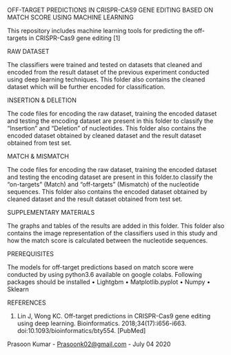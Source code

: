 OFF-TARGET PREDICTIONS IN CRISPR-CAS9 GENE EDITING BASED ON MATCH SCORE USING MACHINE LEARNING

This repository includes machine learning tools for predicting the off-targets in CRISPR-Cas9 gene editing [1] 

RAW DATASET

The classifiers were trained and tested on datasets that cleaned and encoded from the result dataset of the previous experiment conducted using deep learning techniques.
This folder also contains the cleaned dataset which will be further encoded for classification.

INSERTION & DELETION

The code files for encoding the raw dataset, training the encoded dataset and testing the encoding dataset are present in this folder to classify the “Insertion” and “Deletion” of nucleotides.
This folder also contains the encoded dataset obtained by cleaned dataset and the result dataset obtained from test set.

MATCH & MISMATCH

The code files for encoding the raw dataset, training the encoded dataset and testing the encoding dataset are present in this folder.to classify the “on-targets” (Match) and “off-targets” (Mismatch) of the nucleotide sequences.
This folder also contains the encoded dataset obtained by cleaned dataset and the result dataset obtained from test set.

SUPPLEMENTARY MATERIALS

The graphs and tables of the results are added in this folder.
This folder also contains the image representation of the classifiers used in this study and how the match score is calculated between the nucleotide sequences.

PREREQUISITES

The models for off-target predictions based on match score were conducted by using python3.6 available on google colabs. Following packages should be installed
•	Lightgbm
•	Matplotlib.pyplot
•	Numpy
•	Sklearn

REFERENCES

1.	Lin J, Wong KC. Off-target predictions in CRISPR-Cas9 gene editing using deep learning. Bioinformatics. 2018;34(17):i656-i663. doi:10.1093/bioinformatics/bty554. [PubMed]

Prasoon Kumar - 
Prasoonk02@gmail.com - 
July 04 2020
